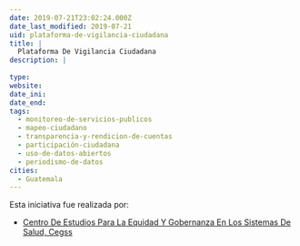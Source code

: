 ```yaml
---
date: 2019-07-21T23:02:24.000Z
date_last_modified: 2019-07-21
uid: plataforma-de-vigilancia-ciudadana
title: |
  Plataforma De Vigilancia Ciudadana
description: |
  
type: 
website: 
date_ini: 
date_end: 
tags:
  - monitoreo-de-servicios-publicos
  - mapeo-ciudadano
  - transparencia-y-rendicion-de-cuentas
  - participación-ciudadana
  - uso-de-datos-abiertos
  - periodismo-de-datos
cities: 
  - Guatemala
---
```


Esta iniciativa fue realizada por:

- [Centro De Estudios Para La Equidad Y Gobernanza En Los Sistemas De Salud, Cegss](/organizaciones/centro-de-estudios-para-la-equidad-y-gobernanza-en-los-sistemas-de-salud-cegss)
